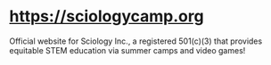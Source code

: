 # https://sciologycamp.org
Official website for Sciology Inc., a registered 501(c)(3) that provides equitable STEM education via summer camps and video games!

